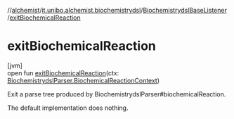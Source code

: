 //[alchemist](../../../index.md)/[it.unibo.alchemist.biochemistrydsl](../index.md)/[BiochemistrydslBaseListener](index.md)/[exitBiochemicalReaction](exit-biochemical-reaction.md)

# exitBiochemicalReaction

[jvm]\
open fun [exitBiochemicalReaction](exit-biochemical-reaction.md)(ctx: [BiochemistrydslParser.BiochemicalReactionContext](../-biochemistrydsl-parser/-biochemical-reaction-context/index.md))

Exit a parse tree produced by BiochemistrydslParser#biochemicalReaction. 

The default implementation does nothing.

